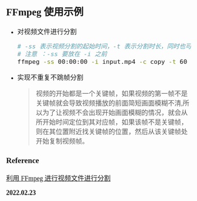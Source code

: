 <font size=4 face='楷体'>

## FFmpeg 使用示例

- 对视频文件进行分割

  ```bash
  # -ss 表示视频分割的起始时间，-t 表示分割时长，同时也可以用 00:01:00 表示
  # 注意 ：-ss 要放在 -i 之前
  ffmpeg -ss 00:00:00 -i input.mp4 -c copy -t 60 output.mp4
  ```

- 实现不重复不跳帧分割

  > 视频的开始都是一个关键帧，如果视频的第一帧不是关键帧就会导致视频播放的前面简短画面模糊不清,所以为了让视频不会出现开始画面模糊的情况，就会从所开始时间定位到其对应帧，如果该帧不是关键帧，则在其位置附近找关键帧的位置，然后从该关键帧处开始复制视频帧。

### Reference

[利用 FFmpeg 进行视频文件进行分割](https://blog.csdn.net/BikeyTang/article/details/51491139)

**2022.02.23**
